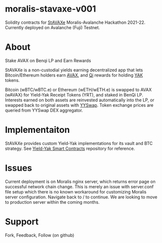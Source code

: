 # moralis-stavaxe-v001
Solidity contracts for [StAVAXe](https://szrpfqb4kst0.usemoralis.com) Moralis-Avalanche Hackathon 2021-22.
Currently deployed on Avalanche (Fuji) Testnet.

# About
Stake AVAX on Benqi LP and Earn Rewards

StAVAXe is a non-custodial yields earning decentralized app that lets Bitcoin/Ethereum holders earn [AVAX](https://www.avax.netwprk),
and [Qi](https://benqi.fi) rewards for holding [YAK](https://yieldyak.com) tokens.

Bitcoin (wBTC/wBTC.e) or Ethereum (wETH/wETH.e) is swapped to AVAX (wAVAX) for Yield-Yak Receipt Tokens (YRT), and staked in BenQi LP.
Interests earned on both assets are reinvested automatically into the LP, or swapped back to original assets with [YYSwap](https://yieldyak.com/swap). Token exchange prices are queried from YYSwap DEX aggregator.

# Implementaiton
StAVAXe provides custom Yield-Yak implementations for its vault and BTC strategy. See [Yield-Yak Smart Contracts]() repository for reference.

# Issues
Current deployment is on Moralis nginx server, which returns error page on successful network chain change. This is merely an issue with server.conf file setup which there is no known workaround for customizing Moralis server configuration. Navigate back to / to continue.
We are looking to move to production server within the coming months.

# Support
Fork, Feedback, Follow (on github)